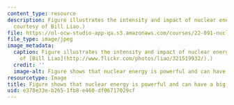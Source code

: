 ```yaml
---
content_type: resource
description: Figure illustrates the intensity and impact of nuclear energy. (Photo
  courtesy of Bill Liao.)
file: https://ol-ocw-studio-app-qa.s3.amazonaws.com/courses/22-091-nuclear-reactor-safety-spring-2008/e378e33eb2651fb8e460df06717029cf_22-091s08-th.jpg
file_type: image/jpeg
image_metadata:
  caption: Figure illustrates the intensity and impact of nuclear energy. (Photo courtesy
    of [Bill Liao](http://www.flickr.com/photos/liao/321519932/).)
  credit: ''
  image-alt: Figure shows that nuclear energy is powerful and can have a big impact.
resourcetype: Image
title: Figure shows that nuclear energy is powerful and can have a big impact
uid: e378e33e-b265-1fb8-e460-df06717029cf
---
```

